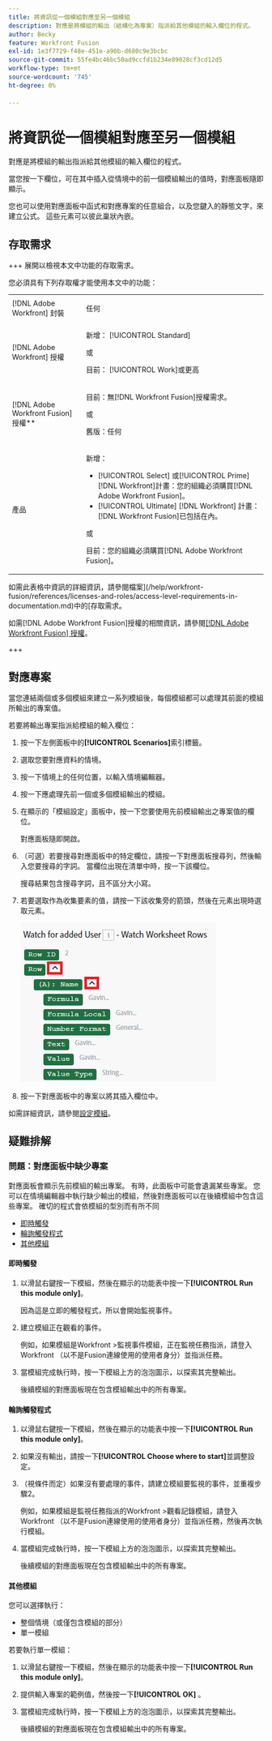 ```yaml
---
title: 將資訊從一個模組對應至另一個模組
description: 對應是將模組的輸出（結構化為專案）指派給其他模組的輸入欄位的程式。
author: Becky
feature: Workfront Fusion
exl-id: 1e3f7729-f48e-451e-a90b-d680c9e3bcbc
source-git-commit: 55fe4bc46bc50ad9ccfd1b234e89028cf3cd12d5
workflow-type: tm+mt
source-wordcount: '745'
ht-degree: 0%

---
```


# 將資訊從一個模組對應至另一個模組

對應是將模組的輸出指派給其他模組的輸入欄位的程式。

當您按一下欄位，可在其中插入從情境中的前一個模組輸出的值時，對應面板隨即顯示。

您也可以使用對應面板中函式和對應專案的任意組合，以及您鍵入的靜態文字，來建立公式。 這些元素可以彼此巢狀內嵌。

## 存取需求

+++ 展開以檢視本文中功能的存取需求。

您必須具有下列存取權才能使用本文中的功能：

<table style="table-layout:auto">
 <col> 
 <col> 
 <tbody> 
  <tr> 
   <td role="rowheader">[!DNL Adobe Workfront] 封裝</td> 
   <td> <p>任何</p> </td> 
  </tr> 
  <tr data-mc-conditions=""> 
   <td role="rowheader">[!DNL Adobe Workfront] 授權</td> 
   <td> <p>新增： [!UICONTROL Standard]</p><p>或</p><p>目前： [!UICONTROL Work]或更高</p> </td> 
  </tr> 
  <tr> 
   <td role="rowheader">[!DNL Adobe Workfront Fusion] 授權**</td> 
   <td>
   <p>目前：無[!DNL Workfront Fusion]授權需求。</p>
   <p>或</p>
   <p>舊版：任何 </p>
   </td> 
  </tr> 
  <tr> 
   <td role="rowheader">產品</td> 
   <td>
   <p>新增：</p> <ul><li>[!UICONTROL Select] 或[!UICONTROL Prime] [!DNL Workfront]計畫：您的組織必須購買[!DNL Adobe Workfront Fusion]。</li><li>[!UICONTROL Ultimate] [!DNL Workfront] 計畫： [!DNL Workfront Fusion]已包括在內。</li></ul>
   <p>或</p>
   <p>目前：您的組織必須購買[!DNL Adobe Workfront Fusion]。</p>
   </td> 
  </tr>
 </tbody> 
</table>

如需此表格中資訊的詳細資訊，請參閱檔案](/help/workfront-fusion/references/licenses-and-roles/access-level-requirements-in-documentation.md)中的[存取需求。

如需[!DNL Adobe Workfront Fusion]授權的相關資訊，請參閱[[!DNL Adobe Workfront Fusion] 授權](/help/workfront-fusion/set-up-and-manage-workfront-fusion/licensing-operations-overview/license-automation-vs-integration.md)。

+++

## 對應專案

當您連結兩個或多個模組來建立一系列模組後，每個模組都可以處理其前面的模組所輸出的專案值。

若要將輸出專案指派給模組的輸入欄位：

1. 按一下左側面板中的&#x200B;**[!UICONTROL Scenarios]**&#x200B;索引標籤。
1. 選取您要對應資料的情境。
1. 按一下情境上的任何位置，以輸入情境編輯器。
1. 按一下應處理先前一個或多個模組輸出的模組。
1. 在顯示的「模組設定」面板中，按一下您要使用先前模組輸出之專案值的欄位。

   對應面板隨即開啟。

1. （可選）若要搜尋對應面板中的特定欄位，請按一下對應面板搜尋列，然後輸入您要搜尋的字詞。 當欄位出現在清單中時，按一下該欄位。

   搜尋結果包含搜尋字詞，且不區分大小寫。
1. 若要選取作為收集要素的值，請按一下該收集旁的箭頭，然後在元素出現時選取元素。

   ![集合專案](assets/collection-dropdown.png)

1. 按一下對應面板中的專案以將其插入欄位中。

如需詳細資訊，請參閱[設定模組](/help/workfront-fusion/create-scenarios/add-modules/configure-a-modules-settings.md)。


## 疑難排解

### 問題：對應面板中缺少專案

對應面板會顯示先前模組的輸出專案。 有時，此面板中可能會遺漏某些專案。 您可以在情境編輯器中執行缺少輸出的模組，然後對應面板可以在後續模組中包含這些專案。 確切的程式會依模組的型別而有所不同

* [即時觸發](#instant-trigger)
* [輪詢觸發程式](#polling-trigger)
* [其他模組](#other-modules)

#### 即時觸發

1. 以滑鼠右鍵按一下模組，然後在顯示的功能表中按一下&#x200B;**[!UICONTROL Run this module only]**。

   因為這是立即的觸發程式，所以會開始監視事件。

1. 建立模組正在觀看的事件。

   例如，如果模組是Workfront >監視事件模組，正在監視任務指派，請登入Workfront （以不是Fusion連線使用的使用者身分）並指派任務。

1. 當模組完成執行時，按一下模組上方的泡泡圖示，以探索其完整輸出。

   後續模組的對應面板現在包含模組輸出中的所有專案。

#### 輪詢觸發程式

1. 以滑鼠右鍵按一下模組，然後在顯示的功能表中按一下&#x200B;**[!UICONTROL Run this module only]**。
1. 如果沒有輸出，請按一下&#x200B;**[!UICONTROL Choose where to start]**&#x200B;並調整設定。
1. （視條件而定）如果沒有要處理的事件，請建立模組要監視的事件，並重複步驟2。

   例如，如果模組是監視任務指派的Workfront >觀看記錄模組，請登入Workfront （以不是Fusion連線使用的使用者身分）並指派任務，然後再次執行模組。

1. 當模組完成執行時，按一下模組上方的泡泡圖示，以探索其完整輸出。

   後續模組的對應面板現在包含模組輸出中的所有專案。

#### 其他模組

您可以選擇執行：

* 整個情境（或僅包含模組的部分）
* 單一模組

若要執行單一模組：

1. 以滑鼠右鍵按一下模組，然後在顯示的功能表中按一下&#x200B;**[!UICONTROL Run this module only]**。
1. 提供輸入專案的範例值，然後按一下&#x200B;**[!UICONTROL OK]** 。
1. 當模組完成執行時，按一下模組上方的泡泡圖示，以探索其完整輸出。

   後續模組的對應面板現在包含模組輸出中的所有專案。

